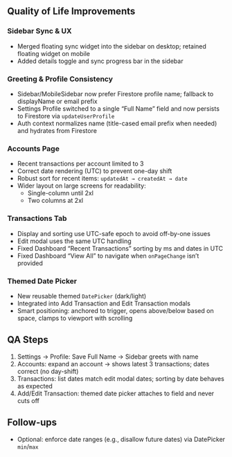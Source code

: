 ## Quality of Life Improvements

### Sidebar Sync & UX

- Merged floating sync widget into the sidebar on desktop; retained floating widget on mobile
- Added details toggle and sync progress bar in the sidebar

### Greeting & Profile Consistency

- Sidebar/MobileSidebar now prefer Firestore profile name; fallback to displayName or email prefix
- Settings Profile switched to a single “Full Name” field and now persists to Firestore via `updateUserProfile`
- Auth context normalizes name (title-cased email prefix when needed) and hydrates from Firestore

### Accounts Page

- Recent transactions per account limited to 3
- Correct date rendering (UTC) to prevent one-day shift
- Robust sort for recent items: `updatedAt → createdAt → date`
- Wider layout on large screens for readability:
  - Single-column until 2xl
  - Two columns at 2xl

### Transactions Tab

- Display and sorting use UTC-safe epoch to avoid off-by-one issues
- Edit modal uses the same UTC handling
- Fixed Dashboard “Recent Transactions” sorting by ms and dates in UTC
- Fixed Dashboard “View All” to navigate when `onPageChange` isn’t provided

### Themed Date Picker

- New reusable themed `DatePicker` (dark/light)
- Integrated into Add Transaction and Edit Transaction modals
- Smart positioning: anchored to trigger, opens above/below based on space, clamps to viewport with scrolling

## QA Steps

1. Settings → Profile: Save Full Name → Sidebar greets with name
2. Accounts: expand an account → shows latest 3 transactions; dates correct (no day-shift)
3. Transactions: list dates match edit modal dates; sorting by date behaves as expected
4. Add/Edit Transaction: themed date picker attaches to field and never cuts off

## Follow-ups

- Optional: enforce date ranges (e.g., disallow future dates) via DatePicker `min`/`max`
